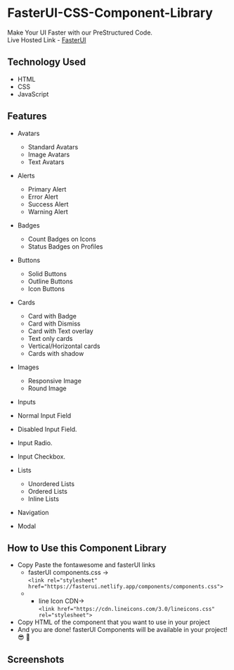 # FasterUI-CSS-Component-Library 
 Make Your UI Faster with our PreStructured Code. \
 Live Hosted Link - [FasterUI](https://fasterui.netlify.app/)


## Technology Used 
- HTML
- CSS
- JavaScript

## Features
- Avatars
  - Standard Avatars
  - Image Avatars
  - Text Avatars
  
- Alerts
  - Primary Alert
  - Error Alert
  - Success Alert
  - Warning Alert

- Badges
  - Count Badges on Icons
  - Status Badges on Profiles

- Buttons
  - Solid Buttons
  - Outline Buttons
  - Icon Buttons
  
- Cards
  - Card with Badge
  - Card with Dismiss
  - Card with Text overlay
  - Text only cards
  - Vertical/Horizontal cards 
  - Cards with shadow
  
- Images
  - Responsive Image
  - Round Image

- Inputs
-  Normal Input Field
-  Disabled Input Field.
-  Input Radio.
-  Input Checkbox.

- Lists
  - Unordered Lists
  - Ordered Lists
  - Inline Lists

- Navigation

- Modal


## How to Use this Component Library
- Copy Paste the fontawesome and fasterUI links
  - fasterUI components.css  -> <br /> ```<link rel="stylesheet" href="https://fasterui.netlify.app/components/components.css">``` <br />
  - - line Icon CDN-> <br /> ```<link href="https://cdn.lineicons.com/3.0/lineicons.css" rel="stylesheet">``` <br />
- Copy HTML of the component that you want to use in your project
- And you are done! fasterUI Components will be available in your project! :sunglasses: 🥳

## Screenshots
![]() <br /><br />

